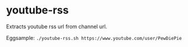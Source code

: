 # youtube-rss
Extracts youtube rss url from channel url.

Eggsample: `./youtube-rss.sh https://www.youtube.com/user/PewDiePie`
